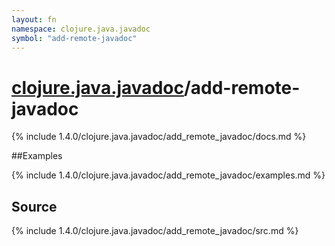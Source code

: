 ```yaml
---
layout: fn
namespace: clojure.java.javadoc
symbol: "add-remote-javadoc"
---
```


# [clojure.java.javadoc](../)/add-remote-javadoc

{% include 1.4.0/clojure.java.javadoc/add_remote_javadoc/docs.md %}

##Examples

{% include 1.4.0/clojure.java.javadoc/add_remote_javadoc/examples.md %}
## Source
{% include 1.4.0/clojure.java.javadoc/add_remote_javadoc/src.md %}


